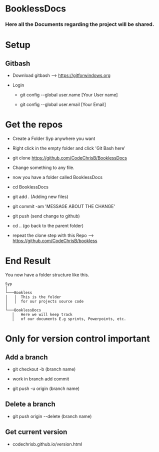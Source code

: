 # BooklessDocs

### Here all the Documents regarding the project will be shared.


# Setup

## Gitbash

- Download gitbash --> https://gitforwindows.org

- Login
    - git config --global user.name [Your User name]

    - git config --global user.email [Your Email]

# Get the repos

- Create a Folder Syp anywhere you want

- Right click in the empty folder and click 'Git Bash here'

- git clone https://github.com/CodeChrisB/BooklessDocs

- Change something to any file.

- now you have a folder called BooklessDocs

- cd BooklessDocs

- git add . (Adding new files)

- git commit -am 'MESSAGE ABOUT THE CHANGE'

- git push (send change to github)

- cd .. (go back to the parent folder)

- repeat the clone step with this Repo --> https://github.com/CodeChrisB/bookless

# End Result

 You now have a folder structure like this.

 ```
Syp
│
└───Bookless
│   │  This is the folder
│   │  for our projects source code
│   
└───BooklessDocs
    │   Here we will keep track 
    │   of our documents E.g sprints, Powerpoints, etc.
```


# Only for version control important

## Add a branch

- git checkout -b (branch name)

- work in branch add commit

- git push -u origin (branch name)

## Delete a branch

- git push origin --delete (branch name)

## Get current version

- codechrisb.github.io/version.html